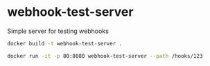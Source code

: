 # webhook-test-server
Simple server for testing webhooks

```sh
docker build -t webhook-test-server .
```

```sh
docker run -it -p 80:8080 webhook-test-server --path /hooks/123
```